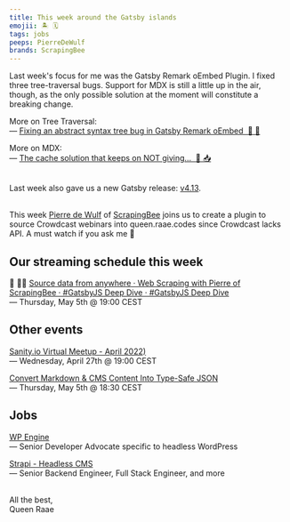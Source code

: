 ```yaml
---
title: This week around the Gatsby islands
emojii: 🏝 🗓
tags: jobs
peeps: PierreDeWulf
brands: ScrapingBee
---
```


Last week's focus for me was the Gatsby Remark oEmbed Plugin. I fixed three tree-traversal bugs. Support for MDX is still a little up in the air, though, as the only possible solution at the moment will constitute a breaking change.

More on Tree Traversal:  
— [Fixing an abstract syntax tree bug in Gatsby Remark oEmbed  🌲 🐛](/posts/2022-04-29-tree-problem/)

More on MDX:  
— [The cache solution that keeps on NOT giving...  😬 📥](/posts/2022-04-28-cache-problems/)

&nbsp;  
Last week also gave us a new Gatsby release: [v4.13](https://www.gatsbyjs.com/docs/reference/release-notes/v4.13/).

&nbsp;  
This week [Pierre de Wulf](https://twitter.com/PierreDeWulf) of [ScrapingBee](https://www.scrapingbee.com/) joins us to create a plugin to source Crowdcast webinars into queen.raae.codes since Crowdcast lacks API. A must watch if you ask me&nbsp;🤪

## Our streaming schedule this week

🔴 🏴‍☠️ [Source data from anywhere · Web Scraping with Pierre of ScrapingBee · #GatsbyJS Deep Dive · #GatsbyJS Deep Dive](https://youtu.be/MjcYzjYIFuI)  
— Thursday, May 5th @ 19:00 CEST

## Other events

[Sanity.io Virtual Meetup - April 2022)](https://hopin.com/events/sanity-io-virtual-meetup-april-2022)  
— Wednesday, April 27th @ 19:00 CEST

[Convert Markdown & CMS Content Into Type-Safe JSON](https://www.learnwithjason.dev/convert-markdown-and-cms-content-into-type-safe-json)  
— Thursday, May 5th @ 18:30 CEST

## Jobs

[WP Engine](https://wpengine.wd1.myworkdayjobs.com/en-US/WP_Engine/job/Senior-Developer-Advocate_JR101254-1)  
— Senior Developer Advocate specific to headless WordPress

[Strapi - Headless CMS](https://strapi.io/careers)  
— Senior Backend Engineer, Full Stack Engineer, and more

&nbsp;  
All the best,  
Queen Raae
